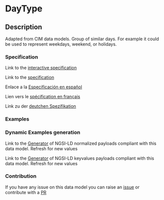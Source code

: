 # DayType

## Description 

Adapted from CIM data models. Group of similar days.   For example it could be used to represent weekdays, weekend, or holidays.
### Specification

Link to the [interactive specification](https://swagger.lab.fiware.org/?url=https://github.com/smart-data-models/dataModel.EnergyCIM/blob/master/DayType/swagger.yaml)

Link to the [specification](https://github.com/smart-data-models/dataModel.EnergyCIM/blob/master/DayType/doc/spec.md)

Enlace a la [Especificación en español](https://github.com/smart-data-models/dataModel.EnergyCIM/blob/master/DayType/doc/spec_ES.md)

Lien vers le [spécification en français](https://github.com/smart-data-models/dataModel.EnergyCIM/blob/master/DayType/doc/spec_FR.md)

Link zu der [deutchen Spezifikation](https://github.com/smart-data-models/dataModel.EnergyCIM/blob/master/DayType/doc/spec_DE.md)
### Examples
### Dynamic Examples generation

Link to the [Generator](https://smartdatamodels.org/extra/ngsi-ld_generator_v0.92.php?schemaUrl=https://raw.githubusercontent.com/smart-data-models/dataModel.EnergyCIM/master/DayType/schema.json&email=info@smartdatamodels.org) of NGSI-LD normalized payloads compliant with this data model. Refresh for new values

Link to the [Generator](https://smartdatamodels.org/extra/ngsi-ld_generator_keyvalues_v0.92.php?schemaUrl=https://raw.githubusercontent.com/smart-data-models/dataModel.EnergyCIM/master/DayType/schema.json&email=info@smartdatamodels.org) of NGSI-LD keyvalues payloads compliant with this data model. Refresh for new values
### Contribution

 If you have any issue on this data model you can raise an [issue](https://github.com/smart-data-models/dataModel.EnergyCIM/issues)  or contribute with a [PR](https://github.com/smart-data-models/dataModel.EnergyCIM/pulls)